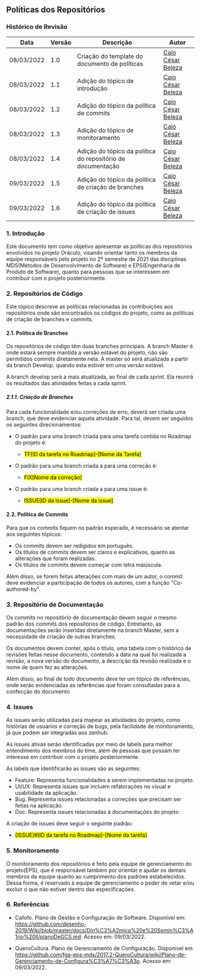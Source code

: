 ## Políticas dos Repositórios

### Histórico de Revisão

|Data|Versão|Descrição|Autor|
|--|--|--|--|
|08/03/2022|1.0| Criação do template do documento de políticas|[Caio César Beleza](github.com/Caiocbeleza)|
|08/03/2022|1.1| Adição do tópico de introdução | [Caio César Beleza](github.com/Caiocbeleza)|
|08/03/2022|1.2| Adição do tópico da política de commits | [Caio César Beleza](github.com/Caiocbeleza)|
|08/03/2022|1.3| Adição do tópico de monitoramento | [Caio César Beleza](github.com/Caiocbeleza)|
|08/03/2022|1.4| Adição do tópico da política do repositório de documentação | [Caio César Beleza](github.com/Caiocbeleza)|
|09/03/2022|1.5| Adição do tópico da política de criação de branches | [Caio César Beleza](github.com/Caiocbeleza)|
|09/03/2022|1.6| Adição do tópico da política de criação de issues | [Caio César Beleza](github.com/Caiocbeleza)|




### 1. Introdução

Este documento tem como objetivo apresentar as políticas dos repositórios envolvidos no projeto Oráculo, visando orientar tanto os membros da equipe responsáveis pelo projeto no 2º semestre de 2021 das disciplinas MDS(Métodos de Desenvolvimento de Software) e EPS(Engenharia de Produto de Software), quanto para pessoas que se interessem em contribuir com o projeto posteriormente.

### 2. Repositórios de Código

Este tópico descreve as políticas relacionadas às contribuições aos repositórios onde são encontrados os códigos do projeto, como as políticas de criação de branches e commits.


#### 2.1. Política de Branches

Os repositórios de código têm duas branches principais. A branch Master é onde estará sempre mantida a versão estável do projeto, não são permitidos commits diretamente nela. A master só será atualizada a partir da branch Develop, quando esta estiver em uma versão estável.

A branch develop será a mais atualizada, ao final de cada sprint. Ela reunirá os resultados das atividades feitas a cada sprint.


##### 2.1.1. Criação de Branches

Para cada funcionalidade e/ou correções de erro, deverá ser criada uma branch, que deve evidenciar aquela atividade. Para tal, devem ser seguidos os seguintes direcionamentos:

- O padrão para uma branch criada para uma tarefa contida no Roadmap do projeto é:

  - <mark> TF[ID da tarefa no Roadmap]-[Nome da Tarefa] </mark>


- O padrão para uma branch criada a para uma correção é:

  - <mark> FIX[Nome da correção] </mark>


- O padrão para uma branch criada a para uma issue é:

  - <mark> ISSUE[ID da issue]-[Nome da issue] </mark>



#### 2.2. Política de Commits

Para que os commits fiquem no padrão esperado, é necessário se atentar aos seguintes tópicos:

- Os commits devem ser redigidos em português.
- Os títulos de commits devem ser claros e explicativos, quanto as alterações que foram realizadas.
- Os títulos de commits devem começar com letra maiúscula.

Além disso, se forem feitas alterações com mais de um autor, o commit deve evidenciar a participação de todos os autores, com a função "Co-authored-by".



### 3. Repositório de Documentação

Os commits no repositório de documentação devem seguir o mesmo padrão dos commits dos repositórios de código. Entretanto, as documentações serão inseridas diretamente na branch Master, sem a necessidade de criação de outras branches.

Os documentos devem conter, após o título, uma tabela com o histórico de revisões feitas nesse documento, contendo a data na qual foi realizada a revisão, a nova versão do documento, a descrição da revisão realizada e o nome de quem fez as alterações.

Além disso, ao final de todo documento deve ter um tópico de referências, onde serão evidenciadas as referências que foram consultadas para a confecção do documento



### 4. Issues

As issues serão utilizadas para mapear as atividades do projeto, como histórias de usuários e correção de bugs, pela facilidade de monitoramento, já que podem ser integradas aos zenhub.

As issues ativas serão identificadas por meio de labels para melhor entendimento dos membros do time, além de pessoas que possam ter interesse em contribuir com o projeto posteriormente.

As labels que identificarão as issues são as seguintes:

- Feature: Representa funcionalidades a serem implementadas no projeto.
- UI/UX: Representa issues que incluem refatorações no visual e usabilidade da aplicação.
- Bug: Representa issues relacionadas a correções que precisam ser feitas na aplicação.
- Doc: Representa issues relacionadas à documentações do projeto.


A criação de issues deve seguir o seguinte padrão:
- <mark> [ISSUE]#[ID da tarefa no Roadmap]-[Nome da tarefa] </mark>


### 5. Monitoramento

O monitoramento dos repositórios é feito pela equipe de gerenciamento do projeto(EPS), que é responsável também por orientar e ajudar os demais membros da equipe quanto ao cumprimento dos padrões estabelecidos. Dessa forma, é reservado à equipe de gerenciamento o poder de vetar e/ou excluir o que não estiver dentro das especificações.  

### 6. Referências

- Cafofo. Plano de Gestão e Configuração de Software. Disponível em: https://github.com/desenho-2019/Wiki/blob/master/docs/Din%C3%A2mica%20e%20Semin%C3%A1rio%20II/planoDeGCS.md. Acesso em: 09/03/2022.

- QueroCultura. Plano de Gerenciamento de Configuração. Disponível em https://github.com/fga-eps-mds/2017.2-QueroCultura/wiki/Plano-de-Gerenciamento-de-Configura%C3%A7%C3%A3o. Acesso em: 09/03/2022.

